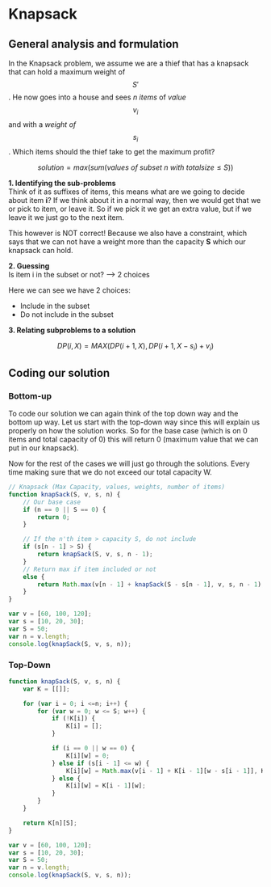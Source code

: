 # Knapsack

## General analysis and formulation

In the Knapsack problem, we assume we are a thief that has a knapsack that can hold a maximum weight of $$S'$$. He now goes into a house and sees _n items_ of _value_ $$v_i$$ and with a _weight of_ $$s_i$$. Which items should the thief take to get the maximum profit?

$$solution = max(sum(values~of~subset~n~with~totalsize ≤ S))$$

**1. Identifying the sub-problems**  
 Think of it as suffixes of items, this means what are we going to decide about item **i**? If we think about it in a normal way, then we would get that we or pick to item, or leave it. So if we pick it we get an extra value, but if we leave it we just go to the next item.

This however is NOT correct! Because we also have a constraint, which says that we can not have a weight more than the capacity **S** which our knapsack can hold.

**2. Guessing**  
 Is item i in the subset or not? --&gt; 2 choices

Here we can see we have 2 choices:

* Include in the subset
* Do not include in the subset

**3. Relating subproblems to a solution**  


$$DP(i, X) = MAX(DP(i + 1, X), DP(i + 1, X - s_i) + v_i)$$

## Coding our solution

### Bottom-up

To code our solution we can again think of the top down way and the bottom up way. Let us start with the top-down way since this will explain us properly on how the solution works. So for the base case \(which is on 0 items and total capacity of 0\) this will return 0 \(maximum value that we can put in our knapsack\).

Now for the rest of the cases we will just go through the solutions. Every time making sure that we do not exceed our total capacity W.

```javascript
// Knapsack (Max Capacity, values, weights, number of items)
function knapSack(S, v, s, n) {
    // Our base case
    if (n == 0 || S == 0) {
        return 0;
    }

    // If the n'th item > capacity S, do not include
    if (s[n - 1] > S) {
        return knapSack(S, v, s, n - 1);
    }
    // Return max if item included or not
    else {
        return Math.max(v[n - 1] + knapSack(S - s[n - 1], v, s, n - 1), knapSack(S, v, s, n -1));
    }
}

var v = [60, 100, 120];
var s = [10, 20, 30];
var S = 50;
var n = v.length;
console.log(knapSack(S, v, s, n));
```

### Top-Down

```javascript
function knapSack(S, v, s, n) {
    var K = [[]];

    for (var i = 0; i <=n; i++) {
        for (var w = 0; w <= S; w++) {
            if (!K[i]) {
                K[i] = [];
            }

            if (i == 0 || w == 0) {
                K[i][w] = 0;
            } else if (s[i - 1] <= w) {
                K[i][w] = Math.max(v[i - 1] + K[i - 1][w - s[i - 1]], K[i - 1][w]);
            } else {
                K[i][w] = K[i - 1][w];
            }
        }
    }

    return K[n][S];
}

var v = [60, 100, 120];
var s = [10, 20, 30];
var S = 50;
var n = v.length;
console.log(knapSack(S, v, s, n));
```

